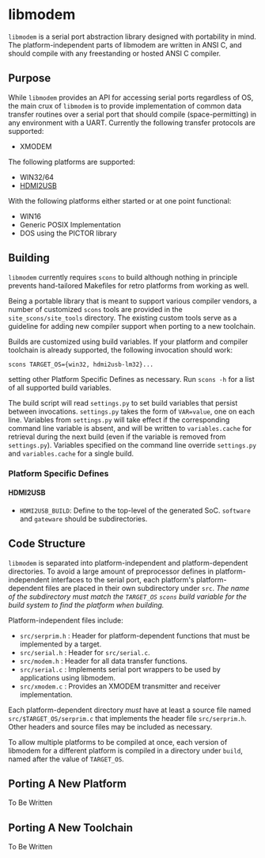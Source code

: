 # libmodem
`libmodem` is a serial port abstraction library designed with portability in
mind. The platform-independent parts of libmodem are written in ANSI C, and
should compile with any freestanding or hosted ANSI C compiler.

## Purpose
While `libmodem` provides an API for accessing serial ports regardless of OS,
the main crux of `libmodem` is to provide implementation of common data
transfer routines over a serial port that should compile (space-permitting) in
any environment with a UART. Currently the following transfer protocols are
supported:
* XMODEM

The following platforms are supported:
* WIN32/64
* [HDMI2USB](https://hdmi2usb.tv/home/)

With the following platforms either started or at one point functional:
* WIN16
* Generic POSIX Implementation
* DOS using the PICTOR library

## Building
`libmodem` currently requires `scons` to build although nothing in principle
prevents hand-tailored Makefiles for retro platforms from working as well.

Being a portable library that is meant to support various compiler vendors,
a number of customized `scons` tools are provided in the
`site_scons/site_tools` directory. The existing custom tools serve as a
guideline for adding new compiler support when porting to a new toolchain.

Builds are customized using build variables.
If your platform and compiler toolchain is already supported, the following
invocation should work:

```
scons TARGET_OS={win32, hdmi2usb-lm32}...
```

setting other Platform Specific Defines as necessary. Run `scons -h` for a
list of all supported build variables.

The build script will read `settings.py` to set build variables that persist
between invocations. `settings.py` takes the form of `VAR=value`, one on each line.
Variables from `settings.py` will take effect if the corresponding command line
variable is absent, and will be written to `variables.cache` for retrieval
during the next build (even if the variable is removed from `settings.py`).
Variables specified on the command line override `settings.py` and
`variables.cache` for a single build.

### Platform Specific Defines
#### HDMI2USB
* `HDMI2USB_BUILD`: Define to the top-level of the generated SoC. `software`
and `gateware` should be subdirectories.

## Code Structure
`libmodem` is separated into platform-independent and platform-dependent
directories. To avoid a large amount of preprocessor defines in
platform-independent interfaces to the serial port, each platform's
platform-dependent files are placed in their own subdirectory under `src`.
_The name of the subdirectory must match the `TARGET_OS` `scons` build variable
for the build system to find the platform when building._

Platform-independent files include:
* `src/serprim.h` : Header for platform-dependent functions that must be
implemented by a target.
* `src/serial.h` : Header for `src/serial.c`.
* `src/modem.h` : Header for all data transfer functions.
* `src/serial.c` : Implements serial port wrappers to be used by applications
using libmodem.
* `src/xmodem.c` : Provides an XMODEM transmitter and receiver implementation.

Each platform-dependent directory _must_ have at least a source file named
`src/$TARGET_OS/serprim.c` that implements the header file `src/serprim.h`.
Other headers and source files may be included as necessary.

To allow multiple platforms to be compiled at once, each version of libmodem
for a different platform is compiled in a directory under `build`, named after
the value of `TARGET_OS`.

## Porting A New Platform
To Be Written

## Porting A New Toolchain
To Be Written
